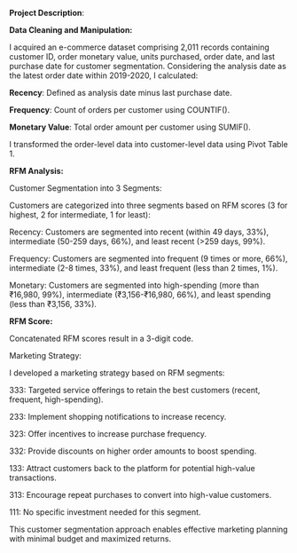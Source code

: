 **Project Description**:

**Data Cleaning and Manipulation:**

I acquired an e-commerce dataset comprising 2,011 records containing customer ID, order monetary value, units purchased, order date, and last purchase date for customer segmentation. Considering the analysis date as the latest order date within 2019-2020, I calculated:

**Recency**: Defined as analysis date minus last purchase date.

**Frequency**: Count of orders per customer using COUNTIF().

**Monetary Value**: Total order amount per customer using SUMIF().

I transformed the order-level data into customer-level data using Pivot Table 1.

**RFM Analysis:**

Customer Segmentation into 3 Segments:

Customers are categorized into three segments based on RFM scores (3 for highest, 2 for intermediate, 1 for least):

Recency: Customers are segmented into recent (within 49 days, 33%), intermediate (50-259 days, 66%), and least recent (>259 days, 99%).

Frequency: Customers are segmented into frequent (9 times or more, 66%), intermediate (2-8 times, 33%), and least frequent (less than 2 times, 1%).

Monetary: Customers are segmented into high-spending (more than ₹16,980, 99%), intermediate (₹3,156-₹16,980, 66%), and least spending (less than ₹3,156, 33%).

**RFM Score:**

Concatenated RFM scores result in a 3-digit code.

Marketing Strategy:

I developed a marketing strategy based on RFM segments:

333: Targeted service offerings to retain the best customers (recent, frequent, high-spending).

233: Implement shopping notifications to increase recency.

323: Offer incentives to increase purchase frequency.

332: Provide discounts on higher order amounts to boost spending.

133: Attract customers back to the platform for potential high-value transactions.

313: Encourage repeat purchases to convert into high-value customers.

111: No specific investment needed for this segment.

This customer segmentation approach enables effective marketing planning with minimal budget and maximized returns.




